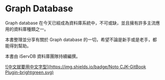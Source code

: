 # Graph Database

Graph database 在今天已經成為資料庫系統中，不可或缺，並且擁有許多主流應用的資料庫種類之一。

本書整理並分享有關於 Graph database 的一切，希望不論是新手或是老手，都能得到幫助。

本書由 iServDB 資料庫團隊持續編撰。

[![中文就要用中文字型](https://img.shields.io/badge/Noto CJK-GitBook Plugin-brightgreen.svg)](https://plugins.gitbook.com/plugin/notocjk)

